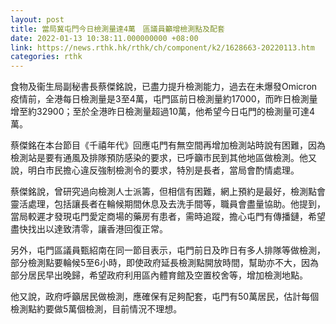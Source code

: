 ```yaml
---
layout: post
title: 當局冀屯門今日檢測量達4萬　區議員籲增檢測點及配套
date: 2022-01-13 10:38:11.000000000 +08:00
link: https://news.rthk.hk/rthk/ch/component/k2/1628663-20220113.htm
categories: rthk
---
```


食物及衞生局副秘書長蔡傑銘說，已盡力提升檢測能力，過去在未爆發Omicron疫情前，全港每日檢測量是3至4萬，屯門區前日檢測量約17000，而昨日檢測量增至約32900；至於全港昨日檢測量超過10萬，他希望今日屯門的檢測量可達4萬。

蔡傑銘在本台節目《千禧年代》回應屯門有無空間再增加檢測站時說有困難，因為檢測站是要有通風及排隊預防感染的要求，已呼籲市民到其他地區做檢測。他又說，明白市民擔心違反強制檢測令的要求，特別是長者，當局會酌情處理。

蔡傑銘說，曾研究過向檢測人士派籌，但相信有困難，網上預約是最好，檢測點會靈活處理，包括讓長者在輪候期間休息及去洗手間等，職員會盡量協助。他提到，當局較遲才發現屯門愛定商場的藥房有患者，需時追蹤，擔心屯門有傳播鏈，希望盡快找出以達致清零，讓香港回復正常。

另外，屯門區議員甄紹南在同一節目表示，屯門前日及昨日有多人排隊等做檢測，部分檢測點要輪候5至6小時，即使政府延長檢測點開放時間，幫助亦不大，因為部分居民早出晚歸，希望政府利用區內體育館及空置校舍等，增加檢測地點。

他又說，政府呼籲居民做檢測，應確保有足夠配套，屯門有50萬居民，估計每個檢測點約要做5萬個檢測，目前情況不理想。
